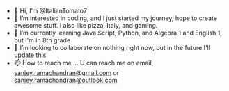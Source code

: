 - 👋 Hi, I’m @ItalianTomato7
- 👀 I’m interested in coding, and I just started my journey, hope to create awesome stuff. I also like pizza, Italy, and gaming.
- 🌱 I’m currently learning Java Script, Python, and Algebra 1 and English 1, but I'm in 8th grade
- 💞️ I’m looking to collaborate on nothing right now, but in the future I'll update this
- 📫 How to reach me ... U can reach me on email, sanjey.ramachandran@gmail.com or sanjey.ramachandran@outlook.com

<!---
ItalianTomato7/ItalianTomato7 is a ✨ special ✨ repository because its `README.md` (this file) appears on your GitHub profile.
You can click the Preview link to take a look at your changes.
--->
